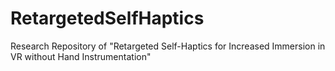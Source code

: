 # RetargetedSelfHaptics
Research Repository of "Retargeted Self-Haptics for Increased Immersion in VR without Hand Instrumentation"
